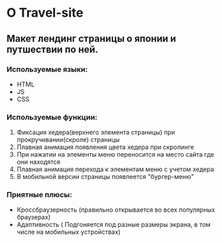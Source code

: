 # О Travel-site

Макет лендинг страницы о японии и путшествии по ней.  
---
### Используемые языки:
* HTML
* JS
* CSS
### Используемые функции:
1. Фиксация хедера(верхнего элемента страницы) при прокручивании(скроле) страницы
2. Плавная анимация появления цвета хедера при скролинге
3. При нажатии на элементы меню переносится на место сайта где они находятся
4. Плавная анимация перехода к элементам меню с учетом хедера
5. В мобильной версии страницы появлеется "бургер-меню"
### Приятные плюсы:
* Кроссбраузерность (правильно открывается во всех популярных браузерах)
* Адаптивность ( Подгоняется под разные размеры экрана, в том числе на мобильных устройствах)
